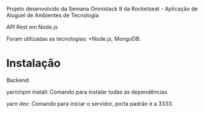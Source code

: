 Projeto desenvolvido da Semana Omnistack 9 da Rocketseat - Aplicação de Aluguel de Ambientes de Tecnologia

API Rest em Node.js

Foram utilizadas as tecnologias: 
  *Node.js, MongoDB.

# Instalação

Backend:

yarn/npm install: Comando para instalar todas as dependências.

yarn dev: Comando para iniciar o servidor, porta padrão é a 3333.

